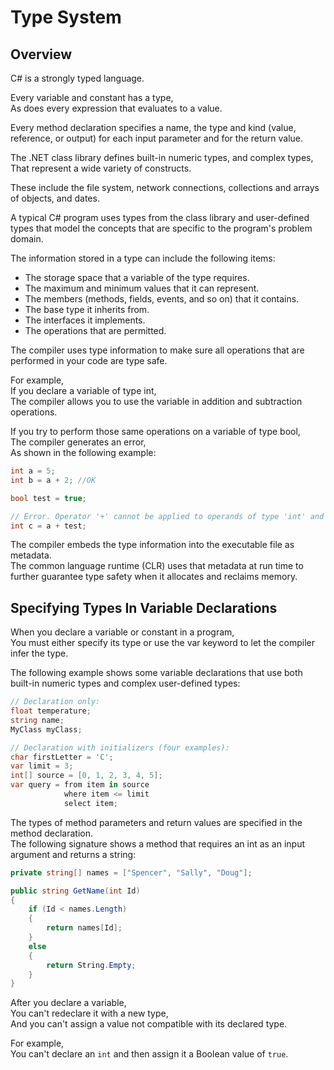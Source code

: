 # Type System

## Overview

C# is a strongly typed language.

Every variable and constant has a type,  
As does every expression that evaluates to a value.

Every method declaration specifies a name, the type and kind (value, reference, or output) for each input parameter and for the return value.

The .NET class library defines built-in numeric types, and complex types,  
That represent a wide variety of constructs.

These include the file system, network connections, collections and arrays of objects, and dates.

A typical C# program uses types from the class library and user-defined types that model the concepts that are specific to the program's problem domain.

The information stored in a type can include the following items:

- The storage space that a variable of the type requires.
- The maximum and minimum values that it can represent.
- The members (methods, fields, events, and so on) that it contains.
- The base type it inherits from.
- The interfaces it implements.
- The operations that are permitted.

The compiler uses type information to make sure all operations that are performed in your code are type safe.

For example,  
If you declare a variable of type int,  
The compiler allows you to use the variable in addition and subtraction operations.

If you try to perform those same operations on a variable of type bool,  
The compiler generates an error,  
As shown in the following example:

```cs
int a = 5;
int b = a + 2; //OK

bool test = true;

// Error. Operator '+' cannot be applied to operands of type 'int' and 'bool'.
int c = a + test;
```

The compiler embeds the type information into the executable file as metadata.  
The common language runtime (CLR) uses that metadata at run time to further guarantee type safety when it allocates and reclaims memory.

## Specifying Types In Variable Declarations

When you declare a variable or constant in a program,  
You must either specify its type or use the var keyword to let the compiler infer the type.

The following example shows some variable declarations that use both built-in numeric types and complex user-defined types:

```cs
// Declaration only:
float temperature;
string name;
MyClass myClass;

// Declaration with initializers (four examples):
char firstLetter = 'C';
var limit = 3;
int[] source = [0, 1, 2, 3, 4, 5];
var query = from item in source
            where item <= limit
            select item;
```

The types of method parameters and return values are specified in the method declaration.  
The following signature shows a method that requires an int as an input argument and returns a string:

```cs
private string[] names = ["Spencer", "Sally", "Doug"];

public string GetName(int Id)
{
    if (Id < names.Length)
    {
        return names[Id];
    }
    else
    {
        return String.Empty;
    }
}
```

After you declare a variable,  
You can't redeclare it with a new type,  
And you can't assign a value not compatible with its declared type.

For example,  
You can't declare an `int` and then assign it a Boolean value of `true`.

<!-- However, values can be converted to other types,
For example when they're assigned to new variables or passed as method arguments.

A type conversion that doesn't cause data loss is performed automatically by the compiler.
A conversion that might cause data loss requires a cast in the source code. -->
